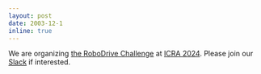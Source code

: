 ```yaml
---
layout: post
date: 2003-12-1
inline: true
---
```


We are organizing [the RoboDrive Challenge](https://robodrive-24.github.io/) at [ICRA 2024](https://2024.ieee-icra.org/). Please join our [Slack](https://join.slack.com/t/robodrive/shared_invite/zt-2bgf97imo-rM3yBG8zwdihY0LD6y63ag) if interested.
